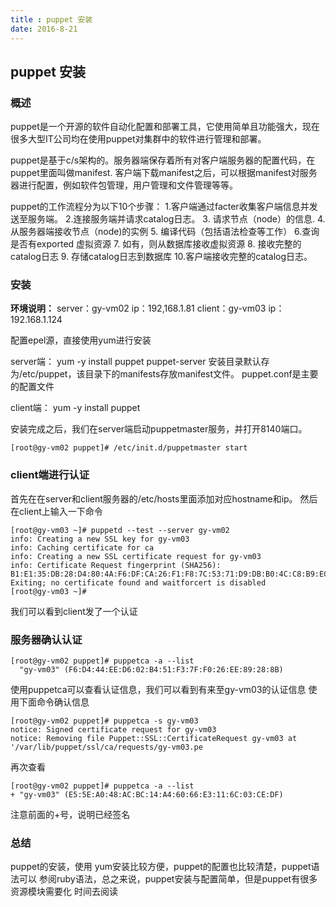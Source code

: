 ```yaml
---
title : puppet 安装
date: 2016-8-21
---
```

## puppet 安装
### 概述
puppet是一个开源的软件自动化配置和部署工具，它使用简单且功能强大，现在很多大型IT公司均在使用puppet对集群中的软件进行管理和部署。

puppet是基于c/s架构的。服务器端保存着所有对客户端服务器的配置代码，在puppet里面叫做manifest. 客户端下载manifest之后，可以根据manifest对服务器进行配置，例如软件包管理，用户管理和文件管理等等。

puppet的工作流程分为以下10个步骤：
1.客户端通过facter收集客户端信息并发送至服务端。
2.连接服务端并请求catalog日志。
3. 请求节点（node）的信息.
4. 从服务器端接收节点（node)的实例
5. 编译代码（包括语法检查等工作）
6.查询是否有exported 虚拟资源
7. 如有，则从数据库接收虚拟资源
8. 接收完整的catalog日志
9. 存储catalog日志到数据库
10.客户端接收完整的catalog日志。

### 安装
**环境说明：**
server：gy-vm02  ip：192,168.1.81
client：gy-vm03   ip：192.168.1.124

配置epel源，直接使用yum进行安装

server端：
yum -y install puppet puppet-server
安装目录默认存为/etc/puppet，该目录下的manifests存放manifest文件。
puppet.conf是主要的配置文件

client端：
yum -y install puppet

安装完成之后，我们在server端启动puppetmaster服务，并打开8140端口。
```
[root@gy-vm02 puppet]# /etc/init.d/puppetmaster start
```

### client端进行认证
首先在在server和client服务器的/etc/hosts里面添加对应hostname和ip。
然后在client上输入一下命令
```
[root@gy-vm03 ~]# puppetd --test --server gy-vm02
info: Creating a new SSL key for gy-vm03
info: Caching certificate for ca
info: Creating a new SSL certificate request for gy-vm03
info: Certificate Request fingerprint (SHA256): B1:E1:35:DB:28:D4:80:4A:F6:DF:CA:26:F1:F8:7C:53:71:D9:DB:B0:4C:C8:B9:EC:D1:77:FF:6F:C8:3C:8E:A7
Exiting; no certificate found and waitforcert is disabled
[root@gy-vm03 ~]#
```
我们可以看到client发了一个认证

###  服务器确认认证
```
[root@gy-vm02 puppet]# puppetca -a --list
  "gy-vm03" (F6:D4:44:EE:D6:02:B4:51:F3:7F:F0:26:EE:89:28:8B)
```
使用puppetca可以查看认证信息，我们可以看到有来至gy-vm03的认证信息
使用下面命令确认信息
```
[root@gy-vm02 puppet]# puppetca -s gy-vm03
notice: Signed certificate request for gy-vm03
notice: Removing file Puppet::SSL::CertificateRequest gy-vm03 at '/var/lib/puppet/ssl/ca/requests/gy-vm03.pe
```
再次查看
```
[root@gy-vm02 puppet]# puppetca -a --list
+ "gy-vm03" (E5:5E:A0:48:AC:BC:14:A4:60:66:E3:11:6C:03:CE:DF)
```
注意前面的+号，说明已经签名

###  总结
puppet的安装，使用 yum安装比较方便，puppet的配置也比较清楚，puppet语法可以
参阅ruby语法，总之来说，puppet安装与配置简单，但是puppet有很多资源模块需要化
时间去阅读






